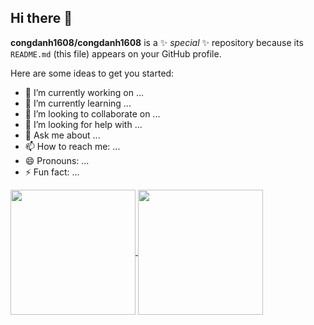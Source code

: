 ## Hi there 👋


**congdanh1608/congdanh1608** is a ✨ _special_ ✨ repository because its `README.md` (this file) appears on your GitHub profile.

Here are some ideas to get you started:

- 🔭 I’m currently working on ...
- 🌱 I’m currently learning ...
- 👯 I’m looking to collaborate on ...
- 🤔 I’m looking for help with ...
- 💬 Ask me about ...
- 📫 How to reach me: ...
- 😄 Pronouns: ...
- ⚡ Fun fact: ...

<a href="https://github.com/SilverWolf">
  <img height=200 align="center" src="https://github-readme-stats.vercel.app/api?username=congdanh1608&show_icons=true&theme=tokyonight" />
</a>
<a href="https://github.com/SilverWolf">
  <img height=200 align="center" src="https://github-readme-stats.vercel.app/api/top-langs?username=congdanh1608&layout=compact&theme=tokyonight" />
</a>


